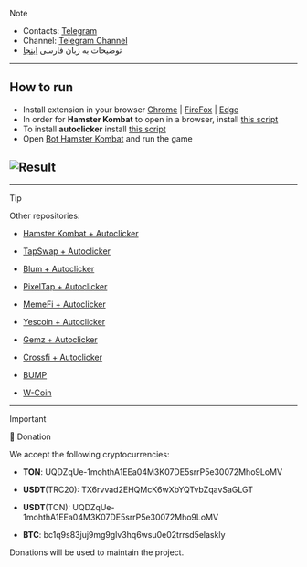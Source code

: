 > [!NOTE]
> - Contacts: [Telegram](https://t.me/a_homous)
> - Channel: [Telegram Channel](https://t.me/homous_airdrops)
> - توضیحات به زبان فارسی [اینجا](README-FA.md)
---
## How to run
- Install extension in your browser [Chrome](https://chromewebstore.google.com/detail/violentmonkey/jinjaccalgkegednnccohejagnlnfdag?hl=be) | [FireFox](https://addons.mozilla.org/firefox/addon/violentmonkey/) | [Edge](https://microsoftedge.microsoft.com/addons/detail/eeagobfjdenkkddmbclomhiblgggliao)
- In order for **Hamster Kombat** to open in a browser, install [this script](https://github.com/amir-homous/Hamster-Kombat/raw/main/hamster-kombat.user.js)
- To install **autoclicker** install [this script](https://github.com/amir-homous/Hamster-Kombat/raw/main/hamster-autoclicker.user.js)
- Open [Bot Hamster Kombat](https://t.me/hamstEr_kombat_bot/start?startapp=kentId665346234) and run the game

## ![Result](result.gif)
---
> [!TIP]
> Other repositories:
> 
> - [Hamster Kombat + Autoclicker](https://github.com/amir-homous/Hamster-Kombat)
> 
> - [TapSwap + Autoclicker](https://github.com/amir-homous/TapSwap)
> 
> - [Blum + Autoclicker](https://github.com/amir-homous/Blum)
>
> - [PixelTap + Autoclicker](https://github.com/amir-homous/PixelTap)
> 
> - [MemeFi + Autoclicker](https://github.com/amir-homous/MemeFi-Coin)
>
> - [Yescoin + Autoclicker](https://github.com/amir-homous/Yescoin)
>
> - [Gemz + Autoclicker](https://github.com/amir-homous/Gemz)
>
> - [Сrossfi + Autoclicker](https://github.com/amir-homous/Crossfi)
>
> - [BUMP](https://github.com/amir-homous/BUMP)
>
> - [W-Coin](https://github.com/amir-homous/W-Coin)
---
> [!IMPORTANT] 
> :currency_exchange: Donation
> 
> We accept the following cryptocurrencies:
> 
> - **TON**: UQDZqUe-1mohthA1EEa04M3K07DE5srrP5e30072Mho9LoMV
> 
> - **USDT**(TRC20): TX6rvvad2EHQMcK6wXbYQTvbZqavSaGLGT
> 
> - **USDT**(TON): UQDZqUe-1mohthA1EEa04M3K07DE5srrP5e30072Mho9LoMV
> 
> - **BTC**: bc1q9s83juj9mg9glv3hq6wsu0e02trrsd5elaskly
> 
> Donations will be used to maintain the project.
